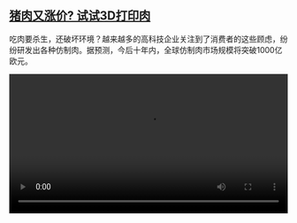 <!--1613048067000-->
[猪肉又涨价? 试试3D打印肉](https://www.dw.com/zh/%E7%8C%AA%E8%82%89%E5%8F%88%E6%B6%A8%E4%BB%B7?%20%E8%AF%95%E8%AF%953D%E6%89%93%E5%8D%B0%E8%82%89/a-56536165)
------

<p>吃肉要杀生，还破坏环境？越来越多的高科技企业关注到了消费者的这些顾虑，纷纷研发出各种仿制肉。据预测，今后十年内，全球仿制肉市场规模将突破1000亿欧元。</small></p><video src="https://tvdownloaddw-a.akamaihd.net/dwtv_video/flv/vdt_zh/2021/bchi210211_001_9d6413dmeatwide_sd_sor.mp4" controls style="width:100%"></video>
